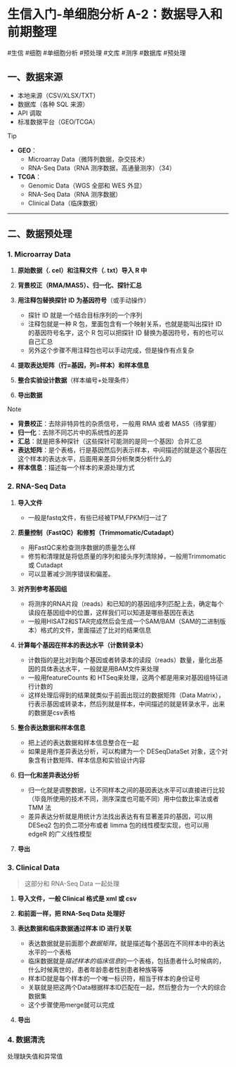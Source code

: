 # 生信入门-单细胞分析 A-2：数据导入和前期整理
#生信 #细胞 #单细胞分析 #预处理 #文库 #测序 #数据库 #预处理 

## 一、数据来源

- 本地来源（CSV/XLSX/TXT）  
- 数据库（各种 SQL 来源）  
- API 调取  
- 标准数据平台（GEO/TCGA）

> [!TIP]
> - **GEO**：
> 	- Microarray Data（微阵列数据，杂交技术）
> 	- RNA-Seq Data（RNA 测序数据，高通量测序）（34）  
> - **TCGA**：
> 	- Genomic Data（WGS 全部和 WES 外显）
> 	- RNA-Seq Data（RNA 测序数据）
> 	- Clinical Data（临床数据）  

---

## 二、数据预处理

### 1. Microarray Data

1. **原始数据（. cel）和注释文件（. txt）导入 R 中**  

2. **背景校正（RMA/MAS5）、归一化、探针汇总**  

3. **用注释包替换探针 ID 为基因符号**（或手动操作）
	- 探针 ID 就是一个结合目标序列的一个序列  
	- 注释包就是一种 R 包，里面包含有一个映射关系，也就是能叫出探针 ID 的基因符号名字，这个 R 包可以把探针 ID 替换为基因符号，有的也可以自己汇总  
	- 另外这个步骤不用注释包也可以手动完成，但是操作有点复杂

4. **提取表达矩阵（行=基因，列=样本）和样本信息**  

5. **整合实验设计数据**（样本编号+处理条件）  

6. **导出数据**  

> [!NOTE] 
> - **背景校正**：去除非特异性的杂质信号，一般用 RMA 或者 MAS5（待掌握）
> - **归一化**：去除不同芯片中的系统性的差异  
> - **汇总**：就是把多种探针（这些探针可能测的是同一个基因）合并汇总
> - **表达矩阵**：是个表格，行是基因然后列表示样本，中间描述的就是这个基因在这个样本的表达水平，后面用来差异分析聚类分析什么的  
> - **样本信息**：描述每一个样本的来源处理方式

### 2. RNA-Seq Data

1. **导入文件**
	- 一般是fastq文件，有些已经被TPM,FPKM归一过了

2. **质量控制（FastQC）和修剪（Trimmomatic/Cutadapt）**
	- 用FastQC来检查测序数据的质量怎么样  
	- 修剪和清理就是将低质量的序列和接头序列清除掉，一般用Trimmomatic 或 Cutadapt  
	- 可以显著减少测序错误和偏差。

3. **对齐到参考基因组**
	- 将测序的RNA片段（reads）和已知的的基因组序列匹配上去，确定每个读段在基因组中的位置，这样我们可以知道是哪些基因在表达  
	- 一般用HISAT2和STAR完成然后会生成一个SAM/BAM（SAM的二进制版本）格式的文件，里面描述了比对的结果信息  

4. **计算每个基因在样本的表达水平（计数转录本）**  
	- 计数指的是比对到每个基因或者转录本的读段（reads）数量，量化出基因的具体表达水平，一般就是用BAM文件来处理  
	- 一般用featureCounts 和 HTSeq来处理，这两个都是用来对基因组特征进行计数的  
	- 这样处理后得到的结果就类似于前面出现过的数据矩阵（Data Matrix），行表示基因或转录本，然后列就是样本，中间描述的就是转录水平，出来的数据是csv表格  

 5. **整合表达数据和样本信息**  
	 - 把上述的表达数据和样本信息整合在一起  
	 - 如果是用作差异表达分析，可以构建为一个 DESeqDataSet 对象，这个对象含有计数矩阵、样本信息和实验设计内容  

 6. **归一化和差异表达分析**
	 - 归一化就是调整数据，让不同样本之间的基因表达水平可以直接进行比较（毕竟所使用的技术不同，测序深度也可能不同）用中位数比率法或者 TMM 法  
	 - 差异表达分析就是用统计方法找出表达有有显著差异的基因，可以用 DESeq2 包的负二项分布或者 limma 包的线性模型实现，也可以用 edgeR 的广义线性模型

 7. **导出**

### 3. Clinical Data

> 这部分和 RNA-Seq Data 一起处理

1. **导入文件，一般 Clinical 格式是 xml 或 csv**  

2. **和前面一样，把 RNA-Seq Data 处理好**

3. **表达数据和临床数据通过样本 ID 进行关联**  
	- 表达数据就是前面那个*数据矩阵*，就是描述每个基因在不同样本中的表达水平的一个表格  
	- 临床数据就是*描述样本的临床信息*的一个表格，包括患者什么时候病的，什么时候离世的，患者年龄患者性别患者种族等等  
	- 样本ID就是每个样本的一个唯一标识符，相当于样本的身份证号  
	- 关联就是把这两个Data根据样本ID匹配在一起，然后整合为一个大的综合数据集  
	- 这个步骤使用merge就可以完成 

4. **导出**

### 4. 数据清洗

处理缺失值和异常值
